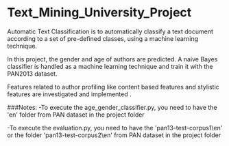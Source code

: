 # Text_Mining_University_Project

Automatic Text Classification is to automatically classify a text document according to a set of pre-defined classes, using a machine learning technique.

In this project, the gender and age of authors are predicted. A naive Bayes classifier is handled as a machine learning technique and train it with the
PAN2013 dataset.

Features related to author profiling like content based features and stylistic features are investigated and implemented .

###Notes:
-To execute the age_gender_classifier.py, you need to have the 'en' folder from PAN dataset in the project folder

-To execute the evaluation.py, you need to have the 'pan13-test-corpus1\en' or the folder 'pan13-test-corpus2\en' from PAN dataset in the project folder
